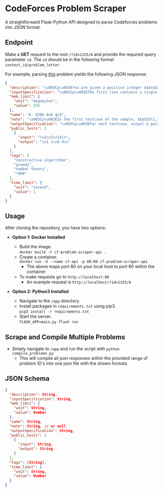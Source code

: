 # CodeForces Problem Scraper

A straightforward Flask-Python API designed to parse Codeforces problems into JSON format.

## Endpoint

Make a **GET** request to the root `/?id=1325/A` and provide the required query parameter `id`. The `id` should be in the following format `contest_id/problem_letter`.

For example, parsing [this](https://codeforces.com/contest/1325/problem/A) problem yields the following JSON response:

```json
{
  "description": "\u003Cp\u003EYou are given a positive integer $$$x$$$. Find \u003Cspan class=\"tex-font-style-bf\"\u003Eany\u003C/span\u003E such $$$2$$$ positive integers $$$a$$$ and $$$b$$$ such that $$$GCD(a,b)+LCM(a,b)=x$$$.\u003C/p\u003E\u003Cp\u003EAs a reminder, $$$GCD(a,b)$$$ is the greatest integer that divides both $$$a$$$ and $$$b$$$. Similarly, $$$LCM(a,b)$$$ is the smallest integer such that both $$$a$$$ and $$$b$$$ divide it.\u003C/p\u003E\u003Cp\u003EIt's guaranteed that the solution always exists. If there are several such pairs $$$(a, b)$$$, you can output any of them.\u003C/p\u003E",
  "inputSpecification": "\u003Cp\u003EThe first line contains a single integer $$$t$$$ $$$(1 \\le t \\le 100)$$$  — the number of testcases.\u003C/p\u003E\u003Cp\u003EEach testcase consists of one line containing a single integer, $$$x$$$ $$$(2 \\le x \\le 10^9)$$$.\u003C/p\u003E",
  "mem_limit": {
    "unit": "megabytes",
    "value": 256
  },
  "name": "A. EhAb AnD gCd",
  "note": "\u003Cp\u003EIn the first testcase of the sample, $$$GCD(1,1)+LCM(1,1)=1+1=2$$$.\u003C/p\u003E\u003Cp\u003EIn the second testcase of the sample, $$$GCD(6,4)+LCM(6,4)=2+12=14$$$.\u003C/p\u003E",
  "outputSpecification": "\u003Cp\u003EFor each testcase, output a pair of positive integers $$$a$$$ and $$$b$$$ ($$$1 \\le a, b \\le 10^9)$$$ such that $$$GCD(a,b)+LCM(a,b)=x$$$. It's guaranteed that the solution always exists. If there are several such pairs $$$(a, b)$$$, you can output any of them.\u003C/p\u003E",
  "public_tests": [
    {
      "input": "\n2\n2\n14\n",
      "output": "\n1 1\n6 4\n"
    }
  ],
  "tags": [
    "constructive algorithms",
    "greedy",
    "number theory",
    "*800"
  ],
  "time_limit": {
    "unit": "second",
    "value": 1
  }
}
```

## Usage

After cloning the repository, you have two options:

- **Option 1: Docker Installed**
  - Build the image.  
    `docker build -t cf-problem-scraper-api .`
  - Create a container.  
    `docker run -d --name cf-api -p 80:80 cf-problem-scraper-api`
    - The above maps port 80 on your local host to port 80 within the container
  - To make requests go to `http://localhost:80`
    - An example request is `http://localhost/?id=1325/A`


- **Option 2: Python3 Installed**
  - Navigate to the `/app` directory.
  - Install packages in `requirements.txt` using pip3.  
    `pip3 install -r requirements.txt`
  - Start the server.  
    `FLASK_APP=main.py flask run`

## Scrape and Compile Multiple Problems
- Simply navigate to `/app` and run the script with `python compile_problems.py`
  - This will compile all json responses within the provided range of problem ID's into one json file with the shown formats
    


## JSON Schema

```json
{
  "description": String,
  "inputSpecification": String,
  "mem_limit": {
    "unit": String,
    "value": Number
  },
  "name": String,
  "note": String, // or null
  "outputSpecification": String,
  "public_tests": [
    {
      "input": String,
      "output": String
    }
  ],
  "tags": [String],
  "time_limit": {
    "unit": String,
    "value": Number
  }
}
```
